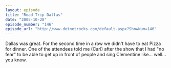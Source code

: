 ```yaml
---
layout: episode
title: "Road Trip Dallas"
date: "2005-10-28"
episode_number: "146"
episode_url: "http://www.dotnetrocks.com/default.aspx?ShowNum=146"
---
```


Dallas was great. For the second time in a row we didn't have to eat Pizza for dinner. One of the attendees told me (Carl) after the show that I had "no fear" to be able to get up in front of people and sing Clementine like... well... you know.
